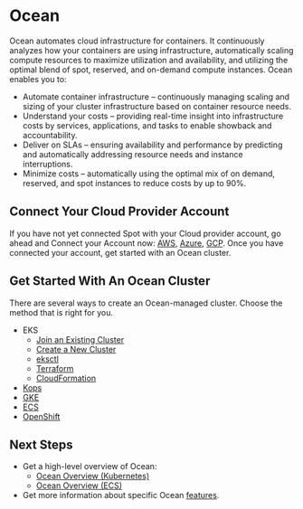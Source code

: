 # Ocean

Ocean automates cloud infrastructure for containers. It continuously analyzes how your containers are using infrastructure, automatically scaling compute resources to maximize utilization and availability, and utilizing the optimal blend of spot, reserved, and on-demand compute instances. Ocean enables you to:

- Automate container infrastructure – continuously managing scaling and sizing of your cluster infrastructure based on container resource needs.
- Understand your costs – providing real-time insight into infrastructure costs by services, applications, and tasks to enable showback and accountability.
- Deliver on SLAs – ensuring availability and performance by predicting and automatically addressing resource needs and instance interruptions.
- Minimize costs – automatically using the optimal mix of on demand, reserved, and spot instances to reduce costs by up to 90%.

## Connect Your Cloud Provider Account

If you have not yet connected Spot with your Cloud provider account, go ahead and Connect your Account now: [AWS](connect-your-cloud-provider/aws-account.md), [Azure](connect-your-cloud-provider/azure-account.md), [GCP](connect-your-cloud-provider/gcp-project.md). Once you have connected your account, get started with an Ocean cluster.

## Get Started With An Ocean Cluster

There are several ways to create an Ocean-managed cluster. Choose the method that is right for you.

- EKS
  - [Join an Existing Cluster](/ocean/getting-started/eks/join-an-existing-cluster.md)
  - [Create a New Cluster](/ocean/getting-started/eks/create-a-new-cluster)
  - [eksctl](/ocean/tools-and-integrations/eksctl/)
  - [Terraform](/ocean/getting-started/eks/terraform.md)
  - [CloudFormation](https://aws.amazon.com/quickstart/architecture/spotinst-ocean-eks/)
- [Kops](/ocean/tools-and-integrations/kops/)
- [GKE](/ocean/getting-started/gke.md)
- [ECS](/ocean/getting-started/ecs.md)
- [OpenShift](/ocean/tools-and-integrations/openshift/)

## Next Steps

- Get a high-level overview of Ocean:
  - [Ocean Overview (Kubernetes)](ocean/overview-kubernetes.md)
  - [Ocean Overview (ECS)](ocean/overview-ecs.md)
- Get more information about specific Ocean [features](/ocean/features/).
